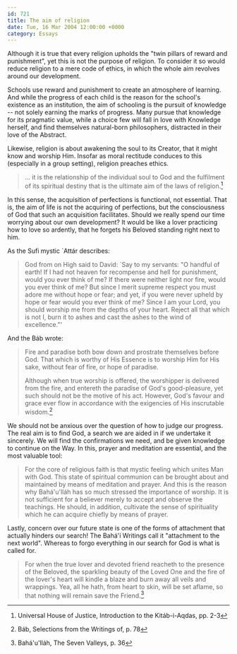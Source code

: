 ```yaml
---
id: 721
title: The aim of religion
date: Tue, 16 Mar 2004 12:00:00 +0000
category: Essays
---
```


Although it is true that every religion upholds the "twin pillars of
reward and punishment", yet this is not the purpose of religion.  To
consider it so would reduce religion to a mere code of ethics, in which
the whole aim revolves around our development.

Schools use reward and punishment to create an atmosphere of learning.
And while the progress of each child is the reason for the school's
existence as an institution, the aim of schooling is the pursuit of
knowledge -- not solely earning the marks of progress.  Many pursue that
knowledge for its pragmatic value, while a choice few will fall in love
with Knowledge herself, and find themselves natural-born philosophers,
distracted in their love of the Abstract.

Likewise, religion is about awakening the soul to its Creator, that it
might know and worship Him.  Insofar as moral rectitude conduces to this
(especially in a group setting), religion preaches ethics.

> ... it is the relationship of the individual soul to God and the
> fulfilment of its spiritual destiny that is the ultimate aim of the
> laws of religion.[^1]

In this sense, the acquisition of perfections is functional, not
essential.  That is, the aim of life is not the acquiring of
perfections, but the consciousness of God that such an acquisition
facilitates.  Should we really spend our time worrying about our own
development?  It would be like a lover practicing how to love so
ardently, that he forgets his Beloved standing right next to him.

As the Sufi mystic `Attár describes:

> God from on High said to David: `Say to my servants: "O handful of
> earth!  If I had not heaven for recompense and hell for punishment,
> would you ever think of me?  If there were neither light nor fire,
> would you ever think of me?  But since I merit supreme respect you
> must adore me without hope or fear; and yet, if you were never upheld
> by hope or fear would you ever think of me?  Since I am your Lord, you
> should worship me from the depths of your heart.  Reject all that
> which is not I, burn it to ashes and cast the ashes to the wind of
> excellence."'

And the Báb wrote:

> Fire and paradise both bow down and prostrate themselves before God.
> That which is worthy of His Essence is to worship Him for His sake,
> without fear of fire, or hope of paradise.
> 
> Although when true worship is offered, the worshipper is delivered
> from the fire, and entereth the paradise of God's good-pleasure, yet
> such should not be the motive of his act. However, God's favour and
> grace ever flow in accordance with the exigencies of His inscrutable
> wisdom.[^2]

We should not be anxious over the question of how to judge our progress.
The real aim is to find God, a search we are aided in if we undertake it
sincerely.  We will find the confirmations we need, and be given
knowledge to continue on the Way.  In this, prayer and meditation are
essential, and the most valuable tool:

> For the core of religious faith is that mystic feeling which unites
> Man with God.  This state of spiritual communion can be brought about
> and maintained by means of meditation and prayer. And this is the
> reason why Bahá'u'lláh has so much stressed the importance of worship.
> It is not sufficient for a believer merely to accept and observe the
> teachings.  He should, in addition, cultivate the sense of
> spirituality which he can acquire chiefly by means of prayer.

Lastly, concern over our future state is one of the forms of attachment
that actually hinders our search!  The Bahá'í Writings call it
"attachment to the next world".  Whereas to forgo everything in our
search for God is what is called for.

> For when the true lover and devoted friend reacheth to the presence of
> the Beloved, the sparkling beauty of the Loved One and the fire of the
> lover's heart will kindle a blaze and burn away all veils and
> wrappings.  Yea, all he hath, from heart to skin, will be set aflame,
> so that nothing will remain save the Friend.[^3]

[^1]:  Universal House of Justice, Introduction to the Kitáb-i-Aqdas, pp. 2-3

[^2]:  Báb, Selections from the Writings of, p. 78

[^3]:  Bahá'u'lláh, The Seven Valleys, p. 36
